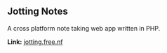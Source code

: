 ## **Jotting Notes** ##
A cross platform note taking web app written in PHP. 

**Link:** [jotting.free.nf](url)
